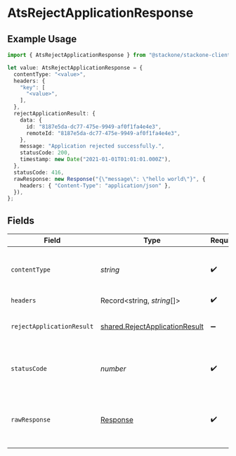 # AtsRejectApplicationResponse

## Example Usage

```typescript
import { AtsRejectApplicationResponse } from "@stackone/stackone-client-ts/sdk/models/operations";

let value: AtsRejectApplicationResponse = {
  contentType: "<value>",
  headers: {
    "key": [
      "<value>",
    ],
  },
  rejectApplicationResult: {
    data: {
      id: "8187e5da-dc77-475e-9949-af0f1fa4e4e3",
      remoteId: "8187e5da-dc77-475e-9949-af0f1fa4e4e3",
    },
    message: "Application rejected successfully.",
    statusCode: 200,
    timestamp: new Date("2021-01-01T01:01:01.000Z"),
  },
  statusCode: 416,
  rawResponse: new Response("{\"message\": \"hello world\"}", {
    headers: { "Content-Type": "application/json" },
  }),
};
```

## Fields

| Field                                                                                   | Type                                                                                    | Required                                                                                | Description                                                                             |
| --------------------------------------------------------------------------------------- | --------------------------------------------------------------------------------------- | --------------------------------------------------------------------------------------- | --------------------------------------------------------------------------------------- |
| `contentType`                                                                           | *string*                                                                                | :heavy_check_mark:                                                                      | HTTP response content type for this operation                                           |
| `headers`                                                                               | Record<string, *string*[]>                                                              | :heavy_check_mark:                                                                      | N/A                                                                                     |
| `rejectApplicationResult`                                                               | [shared.RejectApplicationResult](../../../sdk/models/shared/rejectapplicationresult.md) | :heavy_minus_sign:                                                                      | The application was rejected successfully.                                              |
| `statusCode`                                                                            | *number*                                                                                | :heavy_check_mark:                                                                      | HTTP response status code for this operation                                            |
| `rawResponse`                                                                           | [Response](https://developer.mozilla.org/en-US/docs/Web/API/Response)                   | :heavy_check_mark:                                                                      | Raw HTTP response; suitable for custom response parsing                                 |